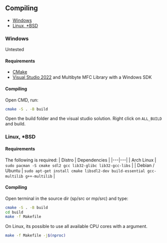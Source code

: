 ## Compiling
* [Windows](#windows)
* [Linux, *BSD](#linux-bsd)

### Windows

Untested

#### Requirements

* [CMake](https://cmake.org/download/)
* [Visual Studio 2022](https://visualstudio.microsoft.com/downloads/) and Multibyte MFC Library with a Windows SDK

#### Compiling

Open CMD, run:
```sh
cmake -S . -B build
```

Open the build folder and the visual studio solution. Right click on `ALL_BUILD` and build.

### Linux, *BSD

#### Requirements

The following is required:
| Distro | Dependencies |
|---|---|
| Arch Linux | `sudo pacman -S cmake sdl2 gcc lib32-glibc lib32-gcc-libs` |
| Debian / Ubuntu | `sudo apt-get install cmake libsdl2-dev build-essential gcc-multilib g++-multilib` |

#### Compiling

Open terminal in the source dir (sp/src or mp/src) and type:
```sh
cmake -S . -B build
cd build
make -f Makefile
```

On Linux, its possible to use all available CPU cores with a argument.

```sh
make -f Makefile -j$(nproc)
```
